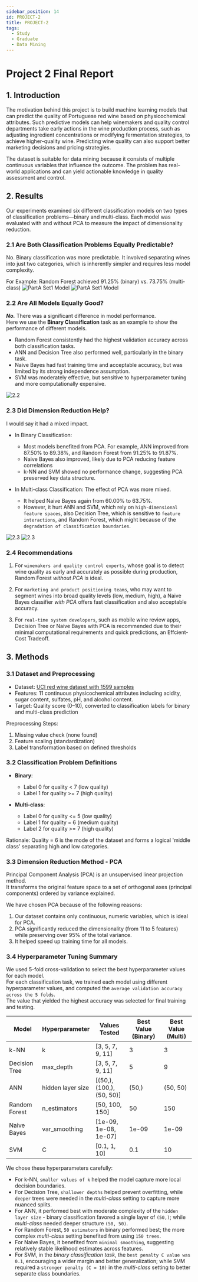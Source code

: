 ```yaml
---
sidebar_position: 14
id: PROJECT-2
title: PROJECT-2
tags:
  - Study
  - Graduate
  - Data Mining
---
```


# Project 2 Final Report

## 1. Introduction
The motivation behind this project is to build machine learning models that can predict the quality of Portuguese red wine based on physicochemical attributes. Such predictive models can help winemakers and quality control departments take early actions in the wine production process, such as adjusting ingredient concentrations or modifying fermentation strategies, to achieve higher-quality wine. Predicting wine quality can also support better marketing decisions and pricing strategies.

The dataset is suitable for data mining because it consists of multiple continuous variables that influence the outcome. The problem has real-world applications and can yield actionable knowledge in quality assessment and control.

## 2. Results
Our experiments examined six different classification models on two types of classification problems—binary and multi-class. Each model was evaluated with and without PCA to measure the impact of dimensionality reduction.

### 2.1 Are Both Classification Problems Equally Predictable?
No. Binary classification was more predictable. It involved separating wines into just two categories, which is inherently simpler and requires less model complexity.

For Example: Random Forest achieved 91.25% (binary) vs. 73.75% (multi-class)
![PartA Set1 Model](https://jcqn.oss-cn-beijing.aliyuncs.com/img_blog/514DM/Project2/rf_binary_cv_plot.png)
![PartA Set1 Model](https://jcqn.oss-cn-beijing.aliyuncs.com/img_blog/514DM/Project2/rf_multi_cv_plot.png)


### 2.2 Are All Models Equally Good?
***No.*** There was a significant difference in model performance.  
Here we use the **Binary Classification** task as an example to show the performance of different models.

- Random Forest consistently had the highest validation accuracy across both classification tasks.
- ANN and Decision Tree also performed well, particularly in the binary task.
- Naive Bayes had fast training time and acceptable accuracy, but was limited by its strong independence assumption.
- SVM was moderately effective, but sensitive to hyperparameter tuning and more computationally expensive.

![2.2](https://jcqn.oss-cn-beijing.aliyuncs.com/img_blog/514DM/Project2/2.2.png)


### 2.3 Did Dimension Reduction Help?
I would say it had a mixed impact.

- In Binary Classification:
    - Most models benefited from PCA. For example, ANN improved from 87.50% to 89.38%, and Random Forest from 91.25% to 91.87%.
    - Naive Bayes also improved, likely due to PCA reducing feature correlations
    - k-NN and SVM showed no performance change, suggesting PCA preserved key data structure.

- In Multi-class Classification:
The effect of PCA was more mixed.
    - It helped Naive Bayes again from 60.00% to 63.75%.
    - However, it hurt ANN and SVM, which rely on `high-dimensional feature spaces`, also Decision Tree, which is sensitive to `feature interactions`, and Random Forest, which might because of the `degradation of classification boundaries`.

![2.3](https://jcqn.oss-cn-beijing.aliyuncs.com/img_blog/514DM/Project2/2.3.png)
![2.3](https://jcqn.oss-cn-beijing.aliyuncs.com/img_blog/514DM/Project2/2.3_1.png)



### 2.4 Recommendations

1. For `winemakers and quality control experts`, whose goal is to detect wine quality as early and accurately as possible during production, Random Forest _without PCA_ is ideal.

2. For `marketing and product positioning teams`, who may want to segment wines into broad quality levels (low, medium, high), a Naive Bayes classifier _with PCA_ offers fast classification and also acceptable accuracy.

3. For `real-time system developers`, such as mobile wine review apps, Decision Tree or Naive Bayes with PCA is recommended due to their minimal computational requirements and quick predictions, an Effcient-Cost Tradeoff.


## 3. Methods
### 3.1 Dataset and Preprocessing

- Dataset: [UCI red wine dataset with 1599 samples](https://archive.ics.uci.edu/dataset/186/wine+quality)
- Features: 11 continuous physicochemical attributes including acidity, sugar content, sulfates, pH, and alcohol content.
- Target: Quality score (0–10), converted to classification labels for binary and multi-class prediction

Preprocessing Steps:  
1. Missing value check (none found)
2. Feature scaling (standardization)
3. Label transformation based on defined thresholds


### 3.2 Classification Problem Definitions

- **Binary**:  
    - Label 0 for quality < 7 (low quality)
    - Label 1 for quality >= 7 (high quality)

- **Multi-class**:  
    - Label 0 for quality <= 5 (low quality)
    - Label 1 for quality = 6 (medium quality)
    - Label 2 for quality >= 7 (high quality)

Rationale: Quality = 6 is the mode of the dataset and forms a logical 'middle class' separating high and low categories.

### 3.3 Dimension Reduction Method - PCA
Principal Component Analysis (PCA) is an unsupervised linear projection method.  
It transforms the original feature space to a set of orthogonal axes (principal components) ordered by variance explained.  

We have chosen PCA because of the following reasons:
1. Our dataset contains only continuous, numeric variables, which is ideal for PCA.
2. PCA significantly reduced the dimensionality (from 11 to 5 features) while preserving over 95% of the total variance.
3. It helped speed up training time for all models.


### 3.4 Hyperparameter Tuning Summary
We used 5-fold cross-validation to select the best hyperparameter values for each model.  
For each classification task, we trained each model using different hyperparameter values, and computed the `average validation accuracy across the 5 folds`.  
The value that yielded the highest accuracy was selected for final training and testing.

| Model         | Hyperparameter     | Values Tested                      | Best Value (Binary) | Best Value (Multi) |
|---------------|--------------------|------------------------------------|----------------------|---------------------|
| k-NN          | k                  | [3, 5, 7, 9, 11]                   | 3                    | 3                   |
| Decision Tree | max_depth          | [3, 5, 7, 9, 11]                   | 5                    | 9                   |
| ANN           | hidden layer size  | [(50,), (100,), (50, 50)]         | (50,)                | (50, 50)            |
| Random Forest | n_estimators       | [50, 100, 150]                    | 50                   | 150                 |
| Naive Bayes   | var_smoothing      | [1e-09, 1e-08, 1e-07]              | 1e-09                | 1e-09               |
| SVM           | C                  | [0.1, 1, 10]                       | 0.1                  | 10                  |



We chose these hyperparameters carefully:  
- For k-NN, `smaller values of k` helped the model capture more local decision boundaries.
- For Decision Tree, `shallower depths` helped prevent overfitting, while `deeper` trees were needed in the _multi-class_ setting to capture more nuanced splits.
- For ANN, it performed best with moderate complexity of the `hidden layer size` - binary classification favored a single layer of `(50,)`; while _multi-class_ needed deeper structure `(50, 50)`.
- For Random Forest, `50 estimators` in binary performed best; the more complex _multi-class_ setting benefited from using `150 trees`.
- For Naive Bayes, it benefited from `minimal smoothing`, suggesting relatively stable likelihood estimates across features.
- For SVM, in the _binary classification task_, the `best penalty C value was 0.1`, encouraging a wider margin and better generalization; while SVM required a `stronger penalty (C = 10)` in the _multi-class_ setting to better separate class boundaries.